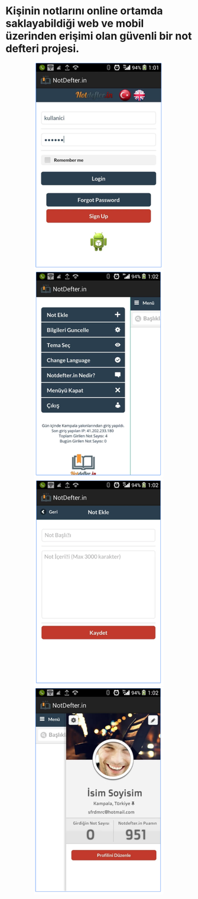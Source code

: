 # Kişinin notlarını online ortamda saklayabildiği web ve mobil üzerinden erişimi olan güvenli bir not defteri projesi.
<p align="center">
  <img src="https://github.com/mduzoylum/Online-NotDefteri-Projesi/blob/main/1.PNG" width="350" height="560" />
  <img src="https://github.com/mduzoylum/Online-NotDefteri-Projesi/blob/main/2.PNG" width="350" height="560" />
<br>
  <img src="https://github.com/mduzoylum/Online-NotDefteri-Projesi/blob/main/3.PNG" width="350" height="560" />
  <img src="https://github.com/mduzoylum/Online-NotDefteri-Projesi/blob/main/4.PNG" width="350" height="560" />
</p>
